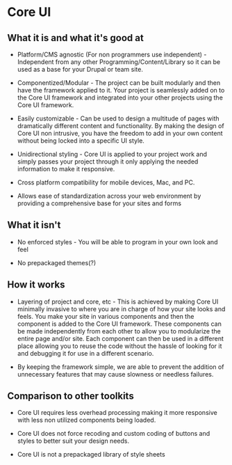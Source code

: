 # Core UI

## What it is and what it's good at
+ Platform/CMS agnostic (For non programmers use independent) - Independent from any other
Programming/Content/Library so it can be used as a base for your Drupal or team site.

+ Componentized/Modular - The project can be built modularly and then have the framework applied to it.
Your project is seamlessly added on to the Core UI framework and integrated into your other
projects using the Core UI framework.

+ Easily customizable - Can be used to design a multitude of pages with dramatically different
content and functionality. By making the design of Core UI non intrusive, you have the freedom
to add in your own content without being locked into a specific UI style.

+ Unidirectional styling - Core UI is applied to your project work and simply passes your
project through it only applying the needed information to make it responsive.

+ Cross platform compatibility for mobile devices, Mac, and PC.

+ Allows ease of standardization across your web environment by providing a comprehensive
base for your sites and forms

## What it isn't
+ No enforced styles - You will be able to program in your own look and feel

+ No prepackaged themes(?)

## How it works
+ Layering of project and core, etc - This is achieved by making Core UI minimally invasive to
where you are in charge of how your site looks and feels. You make your site in various
components and then the component is added to the Core UI framework. These components can be
made independently from each other to allow you to modularize the entire page and/or site.
Each component can then be used in a different place allowing you to reuse the code without
the hassle of looking for it and debugging it for use in a different scenario.

+ By keeping the framework simple, we are able to prevent the addition of unnecessary
features that may cause slowness or needless failures.

## Comparison to other toolkits
+ Core UI requires less overhead processing making it more responsive with less
non utilized components being loaded.

+ Core UI does not force recoding and custom coding of buttons and styles to better suit your design needs.

+ Core UI is not a prepackaged library of style sheets
